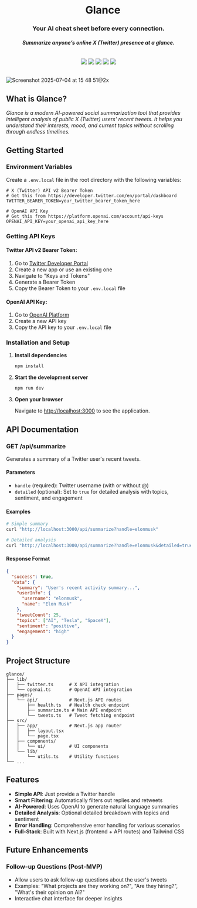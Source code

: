 <div align="center">
    <div id="user-content-toc">
      <ul>
          <summary><h1 style="display: inline-block; margin-bottom:0px">Glance</h1></summary>
      </ul>
    </div>
    <h3>Your AI cheat sheet before every connection.</h3>
    <h4><i>Summarize anyone’s online X (Twitter) presence at a glance.</i></h4>
    <br>
    <img src="https://img.shields.io/badge/Next.js-000000?style=for-the-badge&logo=next.js&logoColor=white"/>
    <img src="https://img.shields.io/badge/OpenAI-412991?style=for-the-badge&logo=openai&logoColor=white"/>
    <img src="https://img.shields.io/badge/Twitter%20API-1DA1F2?style=for-the-badge&logo=twitter&logoColor=white"/>
    <img src="https://img.shields.io/badge/Supabase-3ECF8E?style=for-the-badge&logo=supabase&logoColor=white"/>
    <img src="https://img.shields.io/badge/Prisma-2D3748?style=for-the-badge&logo=prisma&logoColor=white"/> 
    <br><br>
</div>

![Screenshot 2025-07-04 at 15 48 51@2x](https://github.com/user-attachments/assets/867086fa-c505-4e2f-b1ec-c8d68c0a771a)

## What is Glance?

_Glance is a modern AI-powered social summarization tool that provides intelligent analysis of public X (Twitter) users' recent tweets. It helps you understand their interests, mood, and current topics without scrolling through endless timelines._

## Getting Started

### Environment Variables

Create a `.env.local` file in the root directory with the following variables:

```env
# X (Twitter) API v2 Bearer Token
# Get this from https://developer.twitter.com/en/portal/dashboard
TWITTER_BEARER_TOKEN=your_twitter_bearer_token_here

# OpenAI API Key
# Get this from https://platform.openai.com/account/api-keys
OPENAI_API_KEY=your_openai_api_key_here
```

### Getting API Keys

#### Twitter API v2 Bearer Token:

1. Go to [Twitter Developer Portal](https://developer.twitter.com/en/portal/dashboard)
2. Create a new app or use an existing one
3. Navigate to "Keys and Tokens"
4. Generate a Bearer Token
5. Copy the Bearer Token to your `.env.local` file

#### OpenAI API Key:

1. Go to [OpenAI Platform](https://platform.openai.com/account/api-keys)
2. Create a new API key
3. Copy the API key to your `.env.local` file

### Installation and Setup

1. **Install dependencies**

   ```bash
   npm install
   ```

2. **Start the development server**

   ```bash
   npm run dev
   ```

3. **Open your browser**

   Navigate to [http://localhost:3000](http://localhost:3000) to see the application.

## API Documentation

### GET /api/summarize

Generates a summary of a Twitter user's recent tweets.

#### Parameters

- `handle` (required): Twitter username (with or without @)
- `detailed` (optional): Set to `true` for detailed analysis with topics, sentiment, and engagement

#### Examples

```bash
# Simple summary
curl "http://localhost:3000/api/summarize?handle=elonmusk"

# Detailed analysis
curl "http://localhost:3000/api/summarize?handle=elonmusk&detailed=true"
```

#### Response Format

```json
{
  "success": true,
  "data": {
    "summary": "User's recent activity summary...",
    "userInfo": {
      "username": "elonmusk",
      "name": "Elon Musk"
    },
    "tweetCount": 25,
    "topics": ["AI", "Tesla", "SpaceX"],
    "sentiment": "positive",
    "engagement": "high"
  }
}
```

## Project Structure

```
glance/
├── lib/
│   ├── twitter.ts      # X API integration
│   └── openai.ts       # OpenAI API integration
├── pages/
│   └── api/            # Next.js API routes
│       ├── health.ts   # Health check endpoint
│       ├── summarize.ts # Main API endpoint
│       └── tweets.ts   # Tweet fetching endpoint
├── src/
│   ├── app/            # Next.js app router
│   │   ├── layout.tsx
│   │   └── page.tsx
│   ├── components/
│   │   └── ui/         # UI components
│   └── lib/
│       └── utils.ts    # Utility functions
└── ...
```

## Features

- **Simple API**: Just provide a Twitter handle
- **Smart Filtering**: Automatically filters out replies and retweets
- **AI-Powered**: Uses OpenAI to generate natural language summaries
- **Detailed Analysis**: Optional detailed breakdown with topics and sentiment
- **Error Handling**: Comprehensive error handling for various scenarios
- **Full-Stack**: Built with Next.js (frontend + API routes) and Tailwind CSS

## Future Enhancements

### Follow-up Questions (Post-MVP)

- Allow users to ask follow-up questions about the user's tweets
- Examples: "What projects are they working on?", "Are they hiring?", "What's their opinion on AI?"
- Interactive chat interface for deeper insights
